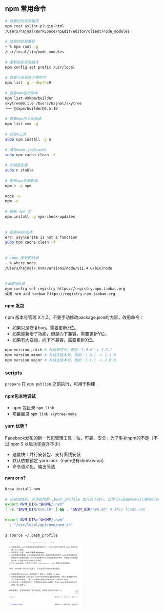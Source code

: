 ## npm 常用命令

``` bash
# 查看包的安装路径
npm root eslint-plugin-html
/Users/hajnal/WorkSpace/h5Edit/editor/client/node_modules

# 全局包安装路径
~ % npm root -g
/usr/local/lib/node_modules

# 重新指定安装路径
npm config set prefix /usr/local

# 查看全局安装了哪些包
npm list -g --depth=0

# 查看npm包的版本
npm list @skpm/builder
skytree@0.1.0 /Users/hajnal/skytree
└── @skpm/builder@0.5.10

# 查看npm包全局版本
npm list xxx -g

# 安装n工具
sudo npm install -g n

# 清除node.js的cache
sudo npm cache clean -f

# 安装稳定版
sudo n stable

# 更新npm到最新版
npm i -g npm

node -v
npm -v

# 更新 npm 包
npm install -g npm-check-updates


# 更新node版本
err: asyncWrite is not a function
sudo npm cache clean -f


# node 安装的目录
~ % where node
/Users/hajnal/.nvm/versions/node/v11.4.0/bin/node


#设置npm源
npm config set registry https://registry.npm.taobao.org
或者 nrm add taobao https://registry.npm.taobao.org
```



#### npm  发包

npm 版本号管理   X.Y.Z。不要手动修改package.json的内容，改用命令：

- 如果只是修复bug，需要更新Z位。
- 如果是新增了功能，但是向下兼容，需要更新Y位。
- 如果有大变动，向下不兼容，需要更新X位。

```bash
npm version patch # 升级修订号，例如：1.0.0 -> 1.0.1
npm version minor # 升级次版本号，例如：1.0.1 -> 1.1.0
npm version major # 升级主版本号，例如：1.1.1 -> 2.0.0
```



### scripts

`prepare`   在   `npm publish`  之前执行，可用于构建



#### npm包本地调试

* npm 包目录 `npm link`
* 项目目录 `npm link skytree-node`



#### yarn 优势 ?

Facebook发布的新一代包管理工具：快、可靠、安全，为了弥补npm的不足（不过 npm 5 以后功能提升不少）

* 速度快：并行安装包、支持离线安装
* 默认依赖锁定 yarn.lock（npm也有shrinkwrap）
* 命令语义化，输出简洁



#### nvm or n?

```bash
brew install nvm

# 安装完成后，必须在你的 .bash_profile 加入以下这行，让你可以直接在shell使用nvm指令
export NVM_DIR="$HOME/.nvm"
[ -s "$NVM_DIR/nvm.sh" ] && . "$NVM_DIR/nvm.sh" # This loads nvm

export NVM_DIR="$HOME/.nvm"
  . "/usr/local/opt/nvm/nvm.sh"

$ source ~/.bash_profile
```

<img src="../assets/image-20181210185352335.png" alt="image-20181210185352335" style="zoom: 25%;" />